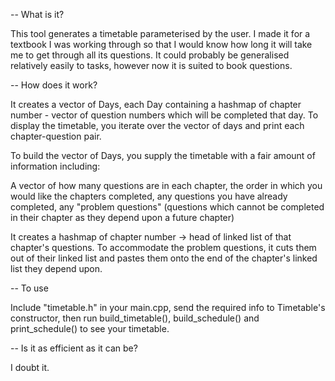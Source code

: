 -- What is it?

This tool generates a timetable parameterised by the user. I made it for a textbook I was working through so that I would know how long it will take me to get through all its questions. It could probably be generalised relatively easily to tasks, however now it is suited to book questions.

-- How does it work?

It creates a vector of Days, each Day containing a hashmap of chapter number - vector of question numbers which will be completed that day. To display the timetable, you iterate over the vector of days and print each chapter-question pair.

To build the vector of Days, you supply the timetable with a fair amount of information including:

A vector of how many questions are in each chapter, the order in which you would like the chapters completed, any questions you have already completed, any "problem questions" (questions which cannot be completed in their chapter as they depend upon a future chapter)

It creates a hashmap of chapter number -> head of linked list of that chapter's questions. To accommodate the problem questions, it cuts them out of their linked list and pastes them onto the end of the chapter's linked list they depend upon.

-- To use

Include "timetable.h" in your main.cpp, send the required info to Timetable's constructor, then run build_timetable(), build_schedule() and print_schedule() to see your timetable.

-- Is it as efficient as it can be?

I doubt it.
